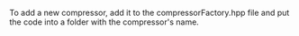 To add a new compressor, add it to the compressorFactory.hpp file and put the code into a folder with the compressor's name.
